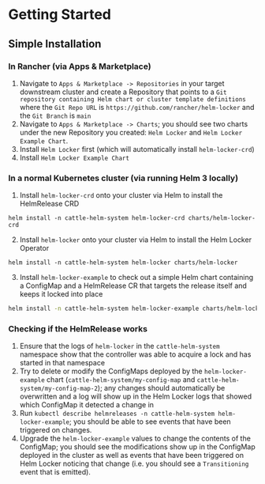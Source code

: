 # Getting Started

## Simple Installation

### In Rancher (via Apps & Marketplace)

1. Navigate to `Apps & Marketplace -> Repositories` in your target downstream cluster and create a Repository that points to a `Git repository containing Helm chart or cluster template definitions` where the `Git Repo URL` is `https://github.com/rancher/helm-locker` and the `Git Branch` is `main`
2. Navigate to `Apps & Marketplace -> Charts`; you should see two charts under the new Repository you created: `Helm Locker` and `Helm Locker Example Chart`. 
3. Install `Helm Locker` first (which will automatically install `helm-locker-crd`)
4. Install `Helm Locker Example Chart`

### In a normal Kubernetes cluster (via running Helm 3 locally)

1. Install `helm-locker-crd` onto your cluster via Helm to install the HelmRelease CRD

```
helm install -n cattle-helm-system helm-locker-crd charts/helm-locker-crd
```

2. Install `helm-locker` onto your cluster via Helm to install the Helm Locker Operator

```
helm install -n cattle-helm-system helm-locker charts/helm-locker
```

3. Install `helm-locker-example` to check out a simple Helm chart containing a ConfigMap and a HelmRelease CR that targets the release itself and keeps it locked into place

```bash
helm install -n cattle-helm-system helm-locker-example charts/helm-locker-example
```

### Checking if the HelmRelease works

1. Ensure that the logs of `helm-locker` in the `cattle-helm-system` namespace show that the controller was able to acquire a lock and has started in that namespace
2. Try to delete or modify the ConfigMaps deployed by the `helm-locker-example` chart (`cattle-helm-system/my-config-map` and `cattle-helm-system/my-config-map-2`); any changes should automatically be overwritten and a log will show up in the Helm Locker logs that showed which ConfigMap it detected a change in
3. Run `kubectl describe helmreleases -n cattle-helm-system helm-locker-example`; you should be able to see events that have been triggered on changes.
4. Upgrade the `helm-locker-example` values to change the contents of the ConfigMap; you should see the modifications show up in the ConfigMap deployed in the cluster as well as events that have been triggered on Helm Locker noticing that change (i.e. you should see a `Transitioning` event that is emitted).